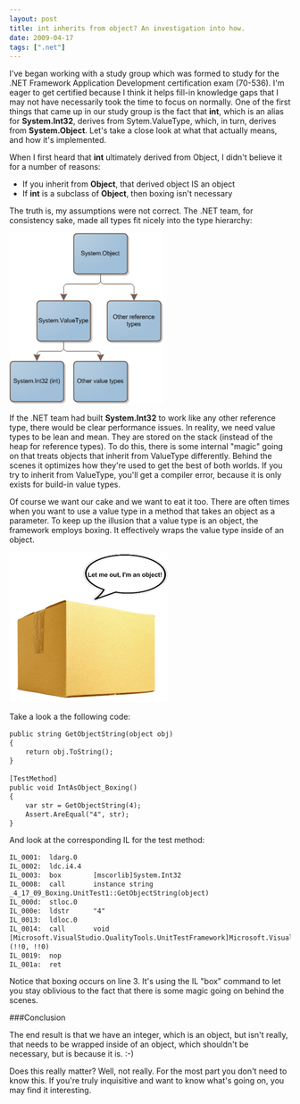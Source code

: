 ```yaml
---
layout: post
title: int inherits from object? An investigation into how.
date: 2009-04-17
tags: [".net"]
---
```


I've began working with a study group which was formed to study for the .NET Framework Application Development certification exam (70-536). I'm eager to get certified because I think it helps fill-in knowledge gaps that I may not have necessarily took the time to focus on normally. One of the first things that came up in our study group is the fact that **int**, which is an alias for **System.Int32**, derives from Sytem.ValueType, which, in turn, derives from **System.Object**. Let's take a close look at what that actually means, and how it's implemented.

When I first heard that **int** ultimately derived from Object, I didn't believe it for a number of reasons:

* If you inherit from **Object**, that derived object IS an object
* If **int** is a subclass of **Object**, then boxing isn't necessary  

The truth is, my assumptions were not correct. The .NET team, for consistency sake, made all types fit nicely into the type hierarchy:

![Object Hierarchy](image3.png "Object Hierarchy") 

If the .NET team had built **System.Int32** to work like any other reference type, there would be clear performance issues. In reality, we need value types to be lean and mean. They are stored on the stack (instead of the heap for reference types). To do this, there is some internal "magic" going on that treats objects that inherit from ValueType differently. Behind the scenes it optimizes how they're used to get the best of both worlds. If you try to inherit from ValueType, you'll get a compiler error, because it is only exists for build-in value types.

Of course we want our cake and we want to eat it too. There are often times when you want to use a value type in a method that takes an object as a parameter. To keep up the illusion that a value type is an object, the framework employs boxing. It effectively wraps the value type inside of an object.

![Let me out, I'm an object!](image4.png "Let me out, I'm an object!")

Take a look a the following code:

	public string GetObjectString(object obj)
	{
	    return obj.ToString();
	}
	
	[TestMethod]
	public void IntAsObject_Boxing()
	{
	    var str = GetObjectString(4);
	    Assert.AreEqual("4", str);
	}

And look at the corresponding IL for the test method:

	IL_0001:  ldarg.0
	IL_0002:  ldc.i4.4
	IL_0003:  box        [mscorlib]System.Int32
	IL_0008:  call       instance string _4_17_09_Boxing.UnitTest1::GetObjectString(object)
	IL_000d:  stloc.0
	IL_000e:  ldstr      "4"
	IL_0013:  ldloc.0
	IL_0014:  call       void [Microsoft.VisualStudio.QualityTools.UnitTestFramework]Microsoft.VisualStudio.TestTools.UnitTesting.Assert::AreEqual<string>(!!0, !!0)
	IL_0019:  nop
	IL_001a:  ret

Notice that boxing occurs on line 3\. It's using the IL "box" command to let you stay oblivious to the fact that there is some magic going on behind the scenes.

###Conclusion

The end result is that we have an integer, which is an object, but isn't really, that needs to be wrapped inside of an object, which shouldn't be necessary, but is because it is. :-)

Does this really matter? Well, not really. For the most part you don't need to know this. If you're truly inquisitive and want to know what's going on, you may find it interesting.